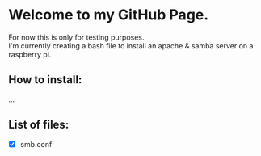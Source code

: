 # Welcome to my GitHub Page.  
For now this is only for testing purposes.  
I'm currently creating a bash file to install an apache & samba server on a raspberry pi.

## How to install:

...

## List of files:
- [x] smb.conf

<!---
Geeroy92/Geeroy92 is a ✨ special ✨ repository because its `README.md` (this file) appears on your GitHub profile.
You can click the Preview link to take a look at your changes.
--->
